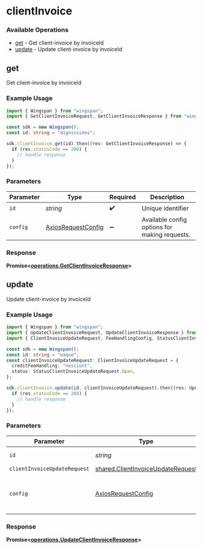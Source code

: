 # clientInvoice

### Available Operations

* [get](#get) - Get client-invoice by invoiceId
* [update](#update) - Update client-invoice by invoiceId

## get

Get client-invoice by invoiceId

### Example Usage

```typescript
import { Wingspan } from "wingspan";
import { GetClientInvoiceRequest, GetClientInvoiceResponse } from "wingspan/dist/sdk/models/operations";

const sdk = new Wingspan();
const id: string = "dignissimos";

sdk.clientInvoice.get(id).then((res: GetClientInvoiceResponse) => {
  if (res.statusCode == 200) {
    // handle response
  }
});
```

### Parameters

| Parameter                                                    | Type                                                         | Required                                                     | Description                                                  |
| ------------------------------------------------------------ | ------------------------------------------------------------ | ------------------------------------------------------------ | ------------------------------------------------------------ |
| `id`                                                         | *string*                                                     | :heavy_check_mark:                                           | Unique identifier                                            |
| `config`                                                     | [AxiosRequestConfig](https://axios-http.com/docs/req_config) | :heavy_minus_sign:                                           | Available config options for making requests.                |


### Response

**Promise<[operations.GetClientInvoiceResponse](../../models/operations/getclientinvoiceresponse.md)>**


## update

Update client-invoice by invoiceId

### Example Usage

```typescript
import { Wingspan } from "wingspan";
import { UpdateClientInvoiceRequest, UpdateClientInvoiceResponse } from "wingspan/dist/sdk/models/operations";
import { ClientInvoiceUpdateRequest, FeeHandlingConfig, StatusClientInvoiceUpdateRequest } from "wingspan/dist/sdk/models/shared";

const sdk = new Wingspan();
const id: string = "eaque";
const clientInvoiceUpdateRequest: ClientInvoiceUpdateRequest = {
  creditFeeHandling: "nesciunt",
  status: StatusClientInvoiceUpdateRequest.Open,
};

sdk.clientInvoice.update(id, clientInvoiceUpdateRequest).then((res: UpdateClientInvoiceResponse) => {
  if (res.statusCode == 200) {
    // handle response
  }
});
```

### Parameters

| Parameter                                                                              | Type                                                                                   | Required                                                                               | Description                                                                            |
| -------------------------------------------------------------------------------------- | -------------------------------------------------------------------------------------- | -------------------------------------------------------------------------------------- | -------------------------------------------------------------------------------------- |
| `id`                                                                                   | *string*                                                                               | :heavy_check_mark:                                                                     | Unique identifier                                                                      |
| `clientInvoiceUpdateRequest`                                                           | [shared.ClientInvoiceUpdateRequest](../../models/shared/clientinvoiceupdaterequest.md) | :heavy_minus_sign:                                                                     | N/A                                                                                    |
| `config`                                                                               | [AxiosRequestConfig](https://axios-http.com/docs/req_config)                           | :heavy_minus_sign:                                                                     | Available config options for making requests.                                          |


### Response

**Promise<[operations.UpdateClientInvoiceResponse](../../models/operations/updateclientinvoiceresponse.md)>**

